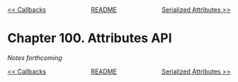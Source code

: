 <div>
<div style='float: left'><a href='ch99-callbacks.md'>&lt;&lt; Callbacks</a></div>
<div style='float: right'><a href='ch101-serialized-attributes.md'>Serialized Attributes &gt;&gt;</a></div>
<div style='float: inline-auto;text-align:center'><a href='README.md'>README</a></div>
<div style="clear: both"></div>
</div>

# Chapter 100. Attributes API

*Notes forthcoming*

<div>
<div style='float: left'><a href='ch99-callbacks.md'>&lt;&lt; Callbacks</a></div>
<div style='float: right'><a href='ch101-serialized-attributes.md'>Serialized Attributes &gt;&gt;</a></div>
<div style='float: inline-auto;text-align:center'><a href='README.md'>README</a></div>
<div style="clear: both"></div>
</div>